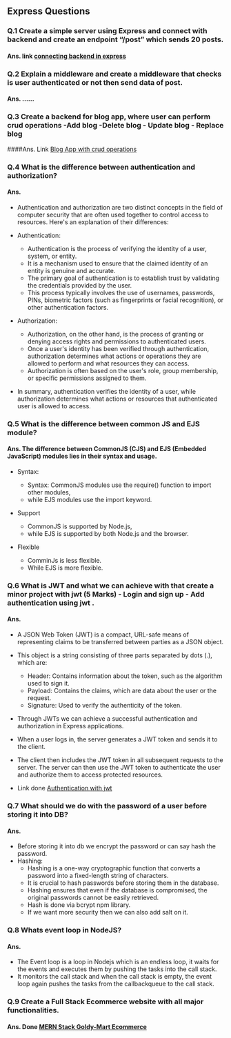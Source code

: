 ## Express Questions

### Q.1 Create a simple server using Express and connect with backend and create an endpoint “/post” which sends 20 posts.

#### Ans. link [connecting backend in express](https://github.com/aivy45/AssignMent-Ineuron/tree/main/Express/expresswithdb)

### Q.2 Explain a middleware and create a middleware that checks is user authenticated or not then send data of post.

#### Ans. ......

### Q.3 Create a backend for blog app, where user can perform crud operations -Add blog -Delete blog - Update blog - Replace blog

####Ans. Link [ Blog App with crud operations](https://github.com/aivy45/AssignMent-Ineuron/tree/main/Express/basicCrudBlog)

### Q.4 What is the difference between authentication and authorization?

#### Ans.

- Authentication and authorization are two distinct concepts in the field of computer security that are often used together to control access to resources. Here's an explanation of their differences:
- Authentication:

  - Authentication is the process of verifying the identity of a user, system, or entity.
  - It is a mechanism used to ensure that the claimed identity of an entity is genuine and accurate.
  - The primary goal of authentication is to establish trust by validating the credentials provided by the user.
  - This process typically involves the use of usernames, passwords, PINs, biometric factors (such as fingerprints or facial recognition), or other authentication factors.

- Authorization:

  - Authorization, on the other hand, is the process of granting or denying access rights and permissions to authenticated users.
  - Once a user's identity has been verified through authentication, authorization determines what actions or operations they are allowed to perform and what resources they can access.
  - Authorization is often based on the user's role, group membership, or specific permissions assigned to them.

- In summary, authentication verifies the identity of a user, while authorization determines what actions or resources that authenticated user is allowed to access.

### Q.5 What is the difference between common JS and EJS module?

#### Ans. The difference between CommonJS (CJS) and EJS (Embedded JavaScript) modules lies in their syntax and usage.

- Syntax:

  - Syntax: CommonJS modules use the require() function to import other modules,
  - while EJS modules use the import keyword.

- Support

  - CommonJS is supported by Node.js,
  - while EJS is supported by both Node.js and the browser.

- Flexible
  - ComminJs is less flexible.
  - While EJS is more flexible.

### Q.6 What is JWT and what we can achieve with that create a minor project with jwt (5 Marks) - Login and sign up - Add authentication using jwt .

#### Ans.

- A JSON Web Token (JWT) is a compact, URL-safe means of representing claims to be transferred between parties as a JSON object.
- This object is a string consisting of three parts separated by dots (.), which are:

  - Header: Contains information about the token, such as the algorithm used to sign it.
  - Payload: Contains the claims, which are data about the user or the request.
  - Signature: Used to verify the authenticity of the token.

- Through JWTs we can achieve a successful authentication and authorization in Express applications.
- When a user logs in, the server generates a JWT token and sends it to the client.
- The client then includes the JWT token in all subsequent requests to the server. The server can then use the JWT token to authenticate the user and authorize them to access protected resources.

- Link done [Authentication with jwt](https://github.com/aivy45/AssignMent-Ineuron/tree/main/Express/jwtAuthSystem)

### Q.7 What should we do with the password of a user before storing it into DB?

#### Ans.

- Before storing it into db we encrypt the password or can say hash the password.
- Hashing:
  - Hashing is a one-way cryptographic function that converts a password into a fixed-length string of characters.
  - It is crucial to hash passwords before storing them in the database.
  - Hashing ensures that even if the database is compromised, the original passwords cannot be easily retrieved.
  - Hash is done via bcrypt npm library.
  - If we want more security then we can also add salt on it.

### Q.8 Whats event loop in NodeJS?

#### Ans.

- The Event loop is a loop in Nodejs which is an endless loop, it waits for the events and executes them by pushing the tasks into the call stack.
- It monitors the call stack and when the call stack is empty, the event loop again pushes the tasks from the callbackqueue to the call stack.

### Q.9 Create a Full Stack Ecommerce website with all major functionalities.

#### Ans. Done [MERN Stack Goldy-Mart Ecommerce](https://github.com/aivy45/AssignMent-Ineuron/tree/main/Express/Goldy-Mart-fullStack)
